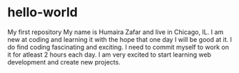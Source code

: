 # hello-world
My first repository
My name is Humaira Zafar and live in Chicago, IL. I am new at coding and learning it with the hope that one day I will be good at it. I do find coding fascinating and exciting. I need to commit myself to work on it for atleast 2 hours each day. 
I am very excited to start learning web development and create new projects. 
